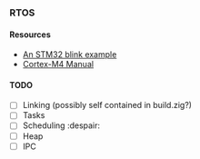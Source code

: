 ### RTOS

#### Resources
- [An STM32 blink example](https://github.com/rbino/zig-stm32-blink)
- [Cortex-M4 Manual](https://www.st.com/resource/en/programming_manual/dm00046982-stm32-cortexm4-mcus-and-mpus-programming-manual-stmicroelectronics.pdf)

#### TODO
- [ ] Linking (possibly self contained in build.zig?)
- [ ] Tasks
- [ ] Scheduling :despair:
- [ ] Heap
- [ ] IPC
